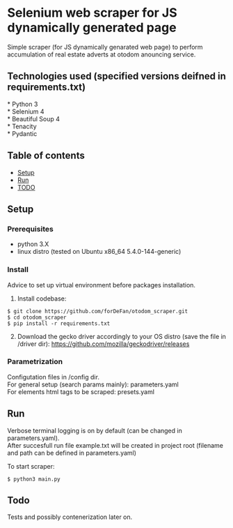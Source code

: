 <h1>Selenium web scraper for JS dynamically generated page</h1>

Simple scraper (for JS dynamically genarated web page) to perform accumulation of real estate adverts at otodom anouncing service.

<h2>Technologies used (specified versions deifned in requirements.txt)</h2>
* Python 3<br>
* Selenium 4<br>
* Beautiful Soup 4<br>
* Tenacity<br>
* Pydantic<br>


## Table of contents

* [Setup](#setup)
* [Run](#run)
* [TODO](#todo)

## Setup

### Prerequisites

* python 3.X
* linux distro (tested on Ubuntu x86_64 5.4.0-144-generic)


### Install

Advice to set up virtual environment before packages installation.

1. Install codebase:

```
$ git clone https://github.com/forDeFan/otodom_scraper.git
$ cd otodom_scraper
$ pip install -r requirements.txt
```

2. Download the gecko driver accordingly to your OS distro (save the file in /driver dir):
https://github.com/mozilla/geckodriver/releases

### Parametrization

Configutation files in /config dir.
<br>
For general setup (search params mainly): parameters.yaml<br>
For elements html tags to be scraped: presets.yaml


## Run

Verbose terminal logging is on by default (can be changed in parameters.yaml).<br>
After succesfull run file example.txt will be created in project root (filename and path can be defined in parameters.yaml)

To start scraper:

```
$ python3 main.py
```

## Todo

Tests and possibly contenerization later on.